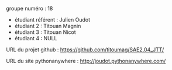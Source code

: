 groupe numéro : 18

* étudiant référent : Julien Oudot
* étudiant 2 : Titouan Magnin
* étudiant 3 : Titouan Nicot
* étudiant 4 : NULL

URL du projet github : https://github.com/titoumag/SAE2.04_JTT/

URL du site pythonanywhere : http://joudot.pythonanywhere.com/



